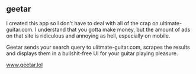 ## geetar

I created this app so I don't have to deal with all of the crap on ultimate-guitar.com. I understand that you gotta make money, but the amount of ads on that site is ridiculous and annoying as hell, especially on mobile.

Geetar sends your search query to ulitmate-guitar.com, scrapes the results and displays them in a bullshit-free UI for your guitar playing pleasure.

www.geetar.lol
